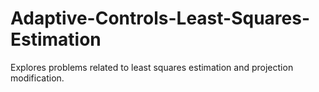 # Adaptive-Controls-Least-Squares-Estimation
Explores problems related to least squares estimation and projection modification. 
